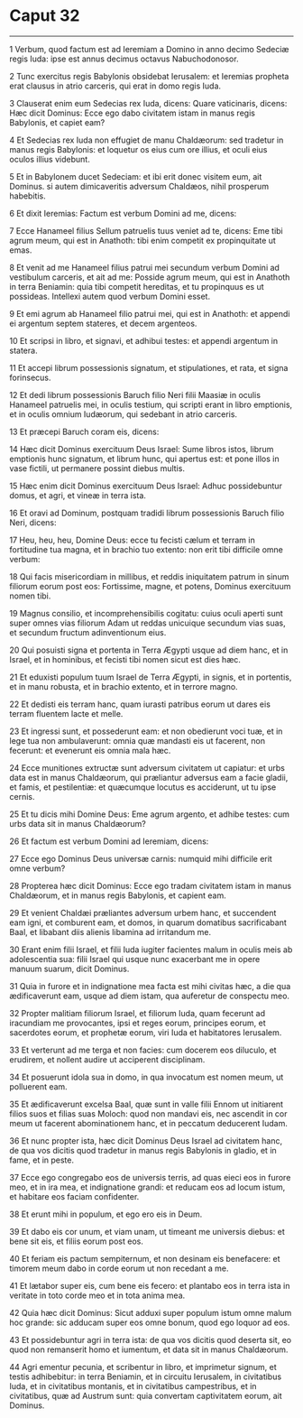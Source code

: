# Caput 32

***

1 Verbum, quod factum est ad Ieremiam a Domino in anno decimo Sedeciæ regis Iuda: ipse est annus decimus octavus Nabuchodonosor.

2 Tunc exercitus regis Babylonis obsidebat Ierusalem: et Ieremias propheta erat clausus in atrio carceris, qui erat in domo regis Iuda.

3 Clauserat enim eum Sedecias rex Iuda, dicens: Quare vaticinaris, dicens: Hæc dicit Dominus: Ecce ego dabo civitatem istam in manus regis Babylonis, et capiet eam?

4 Et Sedecias rex Iuda non effugiet de manu Chaldæorum: sed tradetur in manus regis Babylonis: et loquetur os eius cum ore illius, et oculi eius oculos illius videbunt.

5 Et in Babylonem ducet Sedeciam: et ibi erit donec visitem eum, ait Dominus. si autem dimicaveritis adversum Chaldæos, nihil prosperum habebitis.

6 Et dixit Ieremias: Factum est verbum Domini ad me, dicens:

7 Ecce Hanameel filius Sellum patruelis tuus veniet ad te, dicens: Eme tibi agrum meum, qui est in Anathoth: tibi enim competit ex propinquitate ut emas.

8 Et venit ad me Hanameel filius patrui mei secundum verbum Domini ad vestibulum carceris, et ait ad me: Posside agrum meum, qui est in Anathoth in terra Beniamin: quia tibi competit hereditas, et tu propinquus es ut possideas. Intellexi autem quod verbum Domini esset.

9 Et emi agrum ab Hanameel filio patrui mei, qui est in Anathoth: et appendi ei argentum septem stateres, et decem argenteos.

10 Et scripsi in libro, et signavi, et adhibui testes: et appendi argentum in statera.

11 Et accepi librum possessionis signatum, et stipulationes, et rata, et signa forinsecus.

12 Et dedi librum possessionis Baruch filio Neri filii Maasiæ in oculis Hanameel patruelis mei, in oculis testium, qui scripti erant in libro emptionis, et in oculis omnium Iudæorum, qui sedebant in atrio carceris.

13 Et præcepi Baruch coram eis, dicens:

14 Hæc dicit Dominus exercituum Deus Israel: Sume libros istos, librum emptionis hunc signatum, et librum hunc, qui apertus est: et pone illos in vase fictili, ut permanere possint diebus multis.

15 Hæc enim dicit Dominus exercituum Deus Israel: Adhuc possidebuntur domus, et agri, et vineæ in terra ista.

16 Et oravi ad Dominum, postquam tradidi librum possessionis Baruch filio Neri, dicens:

17 Heu, heu, heu, Domine Deus: ecce tu fecisti cælum et terram in fortitudine tua magna, et in brachio tuo extento: non erit tibi difficile omne verbum:

18 Qui facis misericordiam in millibus, et reddis iniquitatem patrum in sinum filiorum eorum post eos: Fortissime, magne, et potens, Dominus exercituum nomen tibi.

19 Magnus consilio, et incomprehensibilis cogitatu: cuius oculi aperti sunt super omnes vias filiorum Adam ut reddas unicuique secundum vias suas, et secundum fructum adinventionum eius.

20 Qui posuisti signa et portenta in Terra Ægypti usque ad diem hanc, et in Israel, et in hominibus, et fecisti tibi nomen sicut est dies hæc.

21 Et eduxisti populum tuum Israel de Terra Ægypti, in signis, et in portentis, et in manu robusta, et in brachio extento, et in terrore magno.

22 Et dedisti eis terram hanc, quam iurasti patribus eorum ut dares eis terram fluentem lacte et melle.

23 Et ingressi sunt, et possederunt eam: et non obedierunt voci tuæ, et in lege tua non ambulaverunt: omnia quæ mandasti eis ut facerent, non fecerunt: et evenerunt eis omnia mala hæc.

24 Ecce munitiones extructæ sunt adversum civitatem ut capiatur: et urbs data est in manus Chaldæorum, qui præliantur adversus eam a facie gladii, et famis, et pestilentiæ: et quæcumque locutus es acciderunt, ut tu ipse cernis.

25 Et tu dicis mihi Domine Deus: Eme agrum argento, et adhibe testes: cum urbs data sit in manus Chaldæorum?

26 Et factum est verbum Domini ad Ieremiam, dicens:

27 Ecce ego Dominus Deus universæ carnis: numquid mihi difficile erit omne verbum?

28 Propterea hæc dicit Dominus: Ecce ego tradam civitatem istam in manus Chaldæorum, et in manus regis Babylonis, et capient eam.

29 Et venient Chaldæi præliantes adversum urbem hanc, et succendent eam igni, et comburent eam, et domos, in quarum domatibus sacrificabant Baal, et libabant diis alienis libamina ad irritandum me.

30 Erant enim filii Israel, et filii Iuda iugiter facientes malum in oculis meis ab adolescentia sua: filii Israel qui usque nunc exacerbant me in opere manuum suarum, dicit Dominus.

31 Quia in furore et in indignatione mea facta est mihi civitas hæc, a die qua ædificaverunt eam, usque ad diem istam, qua auferetur de conspectu meo.

32 Propter malitiam filiorum Israel, et filiorum Iuda, quam fecerunt ad iracundiam me provocantes, ipsi et reges eorum, principes eorum, et sacerdotes eorum, et prophetæ eorum, viri Iuda et habitatores Ierusalem.

33 Et verterunt ad me terga et non facies: cum docerem eos diluculo, et erudirem, et nollent audire ut acciperent disciplinam.

34 Et posuerunt idola sua in domo, in qua invocatum est nomen meum, ut polluerent eam.

35 Et ædificaverunt excelsa Baal, quæ sunt in valle filii Ennom ut initiarent filios suos et filias suas Moloch: quod non mandavi eis, nec ascendit in cor meum ut facerent abominationem hanc, et in peccatum deducerent Iudam.

36 Et nunc propter ista, hæc dicit Dominus Deus Israel ad civitatem hanc, de qua vos dicitis quod tradetur in manus regis Babylonis in gladio, et in fame, et in peste.

37 Ecce ego congregabo eos de universis terris, ad quas eieci eos in furore meo, et in ira mea, et indignatione grandi: et reducam eos ad locum istum, et habitare eos faciam confidenter.

38 Et erunt mihi in populum, et ego ero eis in Deum.

39 Et dabo eis cor unum, et viam unam, ut timeant me universis diebus: et bene sit eis, et filiis eorum post eos.

40 Et feriam eis pactum sempiternum, et non desinam eis benefacere: et timorem meum dabo in corde eorum ut non recedant a me.

41 Et lætabor super eis, cum bene eis fecero: et plantabo eos in terra ista in veritate in toto corde meo et in tota anima mea.

42 Quia hæc dicit Dominus: Sicut adduxi super populum istum omne malum hoc grande: sic adducam super eos omne bonum, quod ego loquor ad eos.

43 Et possidebuntur agri in terra ista: de qua vos dicitis quod deserta sit, eo quod non remanserit homo et iumentum, et data sit in manus Chaldæorum.

44 Agri ementur pecunia, et scribentur in libro, et imprimetur signum, et testis adhibebitur: in terra Beniamin, et in circuitu Ierusalem, in civitatibus Iuda, et in civitatibus montanis, et in civitatibus campestribus, et in civitatibus, quæ ad Austrum sunt: quia convertam captivitatem eorum, ait Dominus.

